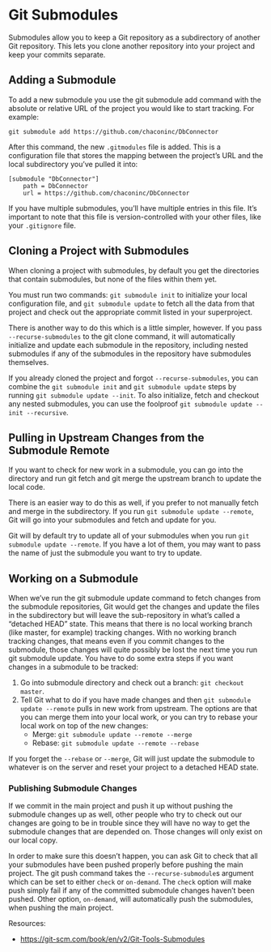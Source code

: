 # Git Submodules

Submodules allow you to keep a Git repository as a subdirectory of another
Git repository. This lets you clone another repository into your project and
keep your commits separate.

## Adding a Submodule

To add a new submodule you use the git submodule add command with the absolute
or relative URL of the project you would like to start tracking. For example:

```
git submodule add https://github.com/chaconinc/DbConnector
```

After this command, the new `.gitmodules` file is added. This is a configuration 
file that stores the mapping between the project’s URL and the local subdirectory you’ve pulled it into:

```
[submodule "DbConnector"]
	path = DbConnector
	url = https://github.com/chaconinc/DbConnector
```

If you have multiple submodules, you’ll have multiple entries in this file. 
It’s important to note that this file is version-controlled with your other files, 
like your `.gitignore` file.

## Cloning a Project with Submodules

When cloning a project with submodules, by default you get the directories that contain
submodules, but none of the files within them yet. 

You must run two commands: `git submodule init` to initialize your local configuration file,
and `git submodule update` to fetch all the data from that project and check out the appropriate 
commit listed in your superproject.

There is another way to do this which is a little simpler, however. If you pass `--recurse-submodules`
to the git clone command, it will automatically initialize and update each submodule in the repository, 
including nested submodules if any of the submodules in the repository have submodules themselves.

If you already cloned the project and forgot `--recurse-submodules`, you can combine the `git submodule init` and 
`git submodule update` steps by running `git submodule update --init`. To also initialize, fetch and checkout any 
nested submodules, you can use the foolproof `git submodule update --init --recursive`.

## Pulling in Upstream Changes from the Submodule Remote

If you want to check for new work in a submodule, you can go into the directory and run git fetch and git merge
the upstream branch to update the local code.

There is an easier way to do this as well, if you prefer to not manually fetch and merge in the subdirectory. 
If you run `git submodule update --remote`, Git will go into your submodules and fetch and update for you.

Git will by default try to update all of your submodules when you run `git submodule update --remote`.
If you have a lot of them, you may want to pass the name of just the submodule you want to try to update.

## Working on a Submodule

When we’ve run the git submodule update command to fetch changes from the submodule repositories, Git would
get the changes and update the files in the subdirectory but will leave the sub-repository in what’s called a 
“detached HEAD” state. This means that there is no local working branch (like master, for example) tracking changes. 
With no working branch tracking changes, that means even if you commit changes to the submodule, those changes will
quite possibly be lost the next time you run git submodule update. You have to do some extra steps if you want changes 
in a submodule to be tracked:

1. Go into submodule directory and check out a branch: `git checkout master`.
2. Tell Git what to do if you have made changes and then `git submodule update --remote` 
    pulls in new work from upstream. The options are that you can merge them into your local work,
    or you can try to rebase your local work on top of the new changes:
   - Merge: `git submodule update --remote --merge`
   - Rebase: `git submodule update --remote --rebase`

If you forget the `--rebase` or `--merge`, Git will just update the submodule to whatever is on the server and reset your
project to a detached HEAD state.

### Publishing Submodule Changes

If we commit in the main project and push it up without pushing the submodule changes up as well, other people who try to check 
out our changes are going to be in trouble since they will have no way to get the submodule changes that are depended on. 
Those changes will only exist on our local copy.

In order to make sure this doesn’t happen, you can ask Git to check that all your submodules have been pushed properly before pushing the main project.
The git push command takes the `--recurse-submodule`s argument which can be set to either `check` or `on-demand`. The `check` option will make push simply fail 
if any of the committed submodule changes haven’t been pushed. Other option, `on-demand`, will automatically push the submodules, when pushing the main project.

Resources:
- https://git-scm.com/book/en/v2/Git-Tools-Submodules
